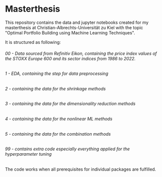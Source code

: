 # Masterthesis

This repository contains the data and jupyter notebooks created for my masterthesis at Christian-Albrechts-Universität zu Kiel with the topic "Optimal Portfolio Building using Machine Learning Techniques".

It is structured as following:

###### 00 - Data sourced from Refinitiv Eikon, containing the price index values of the STOXX Europe 600 and its sector indices from 1986 to 2022.
###### 1 - EDA, containing the step for data preprocessing
###### 2 - containing the data for the shrinkage methods
###### 3 - containing the data for the dimensionality reduction methods
###### 4 - containing the data for the nonlinear ML methods
###### 5 - containing the data for the combination methods
###### 99 - contains extra code especially everything applied for the hyperparameter tuning

The code works when all prerequisites for individual packages are fulfilled. 
